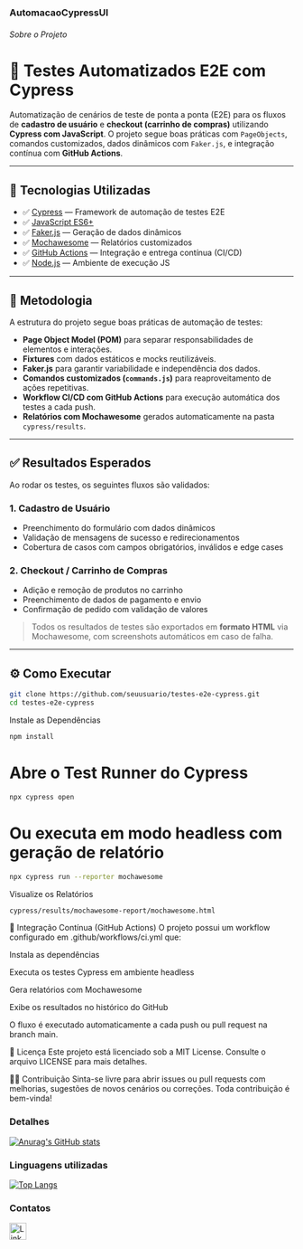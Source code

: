 ### AutomacaoCypressUI

###### Sobre o Projeto
# 🧪 Testes Automatizados E2E com Cypress

Automatização de cenários de teste de ponta a ponta (E2E) para os fluxos de **cadastro de usuário** e **checkout (carrinho de compras)** utilizando **Cypress com JavaScript**. O projeto segue boas práticas com `PageObjects`, comandos customizados, dados dinâmicos com `Faker.js`, e integração contínua com **GitHub Actions**.

---

## 🚀 Tecnologias Utilizadas

- ✅ [Cypress](https://www.cypress.io/) — Framework de automação de testes E2E
- ✅ [JavaScript ES6+](https://developer.mozilla.org/pt-BR/docs/Web/JavaScript)
- ✅ [Faker.js](https://github.com/marak/Faker.js/) — Geração de dados dinâmicos
- ✅ [Mochawesome](https://github.com/adamgruber/mochawesome) — Relatórios customizados
- ✅ [GitHub Actions](https://docs.github.com/en/actions) — Integração e entrega contínua (CI/CD)
- ✅ [Node.js](https://nodejs.org/) — Ambiente de execução JS

---

## 📐 Metodologia

A estrutura do projeto segue boas práticas de automação de testes:

- **Page Object Model (POM)** para separar responsabilidades de elementos e interações.
- **Fixtures** com dados estáticos e mocks reutilizáveis.
- **Faker.js** para garantir variabilidade e independência dos dados.
- **Comandos customizados (`commands.js`)** para reaproveitamento de ações repetitivas.
- **Workflow CI/CD com GitHub Actions** para execução automática dos testes a cada push.
- **Relatórios com Mochawesome** gerados automaticamente na pasta `cypress/results`.

---

## ✅ Resultados Esperados

Ao rodar os testes, os seguintes fluxos são validados:

### 1. Cadastro de Usuário

- Preenchimento do formulário com dados dinâmicos
- Validação de mensagens de sucesso e redirecionamentos
- Cobertura de casos com campos obrigatórios, inválidos e edge cases

### 2. Checkout / Carrinho de Compras

- Adição e remoção de produtos no carrinho
- Preenchimento de dados de pagamento e envio
- Confirmação de pedido com validação de valores

> Todos os resultados de testes são exportados em **formato HTML** via Mochawesome, com screenshots automáticos em caso de falha.

---

## ⚙️ Como Executar


```bash
git clone https://github.com/seuusuario/testes-e2e-cypress.git
cd testes-e2e-cypress
````
Instale as Dependências
```bash
npm install
```
# Abre o Test Runner do Cypress
```bash
npx cypress open
```
# Ou executa em modo headless com geração de relatório
```bash
npx cypress run --reporter mochawesome
````
Visualize os Relatórios
```bash
cypress/results/mochawesome-report/mochawesome.html
```
🔁 Integração Contínua (GitHub Actions)
O projeto possui um workflow configurado em .github/workflows/ci.yml que:

Instala as dependências

Executa os testes Cypress em ambiente headless

Gera relatórios com Mochawesome

Exibe os resultados no histórico do GitHub

O fluxo é executado automaticamente a cada push ou pull request na branch main.

📝 Licença
Este projeto está licenciado sob a MIT License. Consulte o arquivo LICENSE para mais detalhes.


🙋‍♂️ Contribuição
Sinta-se livre para abrir issues ou pull requests com melhorias, sugestões de novos cenários ou correções. Toda contribuição é bem-vinda!




### Detalhes

[![Anurag's GitHub stats](https://github-readme-stats.vercel.app/api?username=droxo63&show_icons=true&theme=dark)](https://github.com/anuraghazra/github-readme-stats)


### Linguagens utilizadas

[![Top Langs](https://github-readme-stats.vercel.app/api/top-langs/?username=droxo63&layout=compact)](https://github.com/anuraghazra/github-readme-stats)


### Contatos

[<img src='https://img.shields.io/badge/LinkedIn-0077B5?style=for-the-badge&logo=linkedin&logoColor=white' alt='Linkedin' height='30'>](www.linkedin.com/in/dirpereira)
